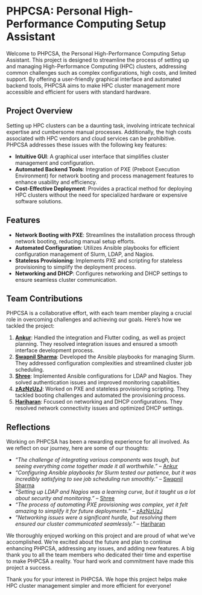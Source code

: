 # PHPCSA: Personal High-Performance Computing Setup Assistant

Welcome to PHPCSA, the Personal High-Performance Computing Setup Assistant. This project is designed to streamline the process of setting up and managing High-Performance Computing (HPC) clusters, addressing common challenges such as complex configurations, high costs, and limited support. By offering a user-friendly graphical interface and automated backend tools, PHPCSA aims to make HPC cluster management more accessible and efficient for users with standard hardware.

## Project Overview

Setting up HPC clusters can be a daunting task, involving intricate technical expertise and cumbersome manual processes. Additionally, the high costs associated with HPC vendors and cloud services can be prohibitive. PHPCSA addresses these issues with the following key features:

- **Intuitive GUI**: A graphical user interface that simplifies cluster management and configuration.
- **Automated Backend Tools**: Integration of PXE (Preboot Execution Environment) for network booting and process management features to enhance usability and efficiency.
- **Cost-Effective Deployment**: Provides a practical method for deploying HPC clusters without the need for specialized hardware or expensive software solutions.

## Features

- **Network Booting with PXE**: Streamlines the installation process through network booting, reducing manual setup efforts.
- **Automated Configuration**: Utilizes Ansible playbooks for efficient configuration management of Slurm, LDAP, and Nagios.
- **Stateless Provisioning**: Implements PXE and scripting for stateless provisioning to simplify the deployment process.
- **Networking and DHCP**: Configures networking and DHCP settings to ensure seamless cluster communication.

## Team Contributions

PHPCSA is a collaborative effort, with each team member playing a crucial role in overcoming challenges and achieving our goals. Here’s how we tackled the project:

1. **[Ankur](https://github.com/ankur0002)**: Handled the integration and Flutter coding, as well as project planning. They resolved integration issues and ensured a smooth interface development process.
2. **[Swapnil Sharma](https://github.com/Swapnilsharma0-o)**: Developed the Ansible playbooks for managing Slurm. They addressed configuration complexities and streamlined cluster job scheduling.
3. **[Shree](https://github.com/Shree028)**: Implemented Ansible configurations for LDAP and Nagios. They solved authentication issues and improved monitoring capabilities.
4. **[zAzNzUzJ](https://github.com/zAzNzUzJ)**: Worked on PXE and stateless provisioning scripting. They tackled booting challenges and automated the provisioning process.
5. **[Hariharan](https://github.com/Hariharan-101)**: Focused on networking and DHCP configurations. They resolved network connectivity issues and optimized DHCP settings.

## Reflections

Working on PHPCSA has been a rewarding experience for all involved. As we reflect on our journey, here are some of our thoughts:

- *“The challenge of integrating various components was tough, but seeing everything come together made it all worthwhile.”* – [Ankur](https://github.com/ankur0002)
- *“Configuring Ansible playbooks for Slurm tested our patience, but it was incredibly satisfying to see job scheduling run smoothly.”* – [Swapnil Sharma](https://github.com/Swapnilsharma0-o)
- *“Setting up LDAP and Nagios was a learning curve, but it taught us a lot about security and monitoring.”* – [Shree](https://github.com/Shree028)
- *“The process of automating PXE provisioning was complex, yet it felt amazing to simplify it for future deployments.”* – [zAzNzUzJ](https://github.com/zAzNzUzJ)
- *“Networking issues were a significant hurdle, but resolving them ensured our cluster communicated seamlessly.”* – [Hariharan](https://github.com/Hariharan-101)

We thoroughly enjoyed working on this project and are proud of what we've accomplished. We’re excited about the future and plan to continue enhancing PHPCSA, addressing any issues, and adding new features. A big thank you to all the team members who dedicated their time and expertise to make PHPCSA a reality. Your hard work and commitment have made this project a success.

Thank you for your interest in PHPCSA. We hope this project helps make HPC cluster management simpler and more efficient for everyone!